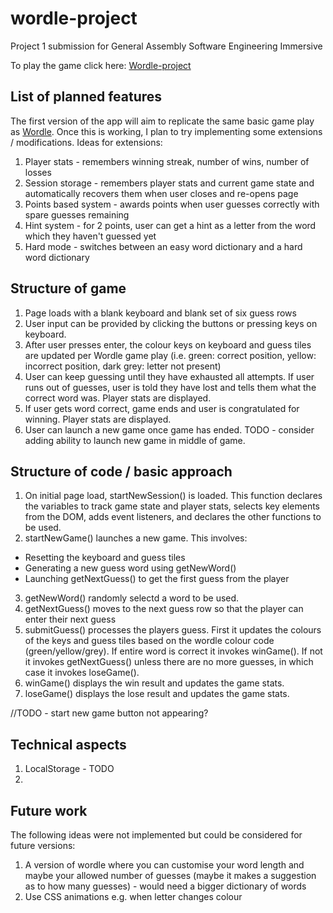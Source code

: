 # wordle-project
Project 1 submission for General Assembly Software Engineering Immersive

To play the game click here:
[Wordle-project](https://bjpfox.github.io/wordle-project)

## List of planned features
The first version of the app will aim to replicate the same basic game play as [Wordle](https://www.nytimes.com/games/wordle/index.html). Once this is working, I plan to try implementing some extensions / modifications. 
Ideas for extensions: 
1. Player stats - remembers winning streak, number of wins, number of losses
1. Session storage - remembers player stats and current game state and automatically recovers them when user closes and re-opens page 
1. Points based system - awards points when user guesses correctly with spare guesses remaining
1. Hint system - for 2 points, user can get a hint as a letter from the word which they haven't guessed yet
1. Hard mode - switches between an easy word dictionary and a hard word dictionary 


## Structure of game
1. Page loads with a blank keyboard and blank set of six guess rows
1. User input can be provided by clicking the buttons or pressing keys on keyboard.  
1. After user presses enter, the colour keys on keyboard and guess tiles are updated per Wordle game play (i.e. green: correct position, yellow: incorrect position, dark grey: letter not present)
1. User can keep guessing until they have exhausted all attempts. If user runs out of guesses, user is told they have lost and tells them what the correct word was. Player stats are displayed.  
1. If user gets word correct, game ends and user is congratulated for winning. Player stats are displayed.  
1. User can launch a new game once game has ended. TODO - consider adding ability to launch new game in middle of game. 

## Structure of code / basic approach
1. On initial page load, startNewSession() is loaded. This function declares the variables to track game state and player stats, selects key elements from the DOM, adds event listeners, and declares the other functions to be used. 
2. startNewGame() launches a new game. This involves:
- Resetting the keyboard and guess tiles
- Generating a new guess word using getNewWord()
- Launching getNextGuess() to get the first guess from the player
3. getNewWord() randomly selectd a word to be used. 
4.  getNextGuess() moves to the next guess row so that the player can enter their next guess 
5.  submitGuess() processes the players guess. First it updates the colours of the keys and guess tiles based on the wordle colour code (green/yellow/grey). If entire word is correct it invokes winGame(). If not it invokes getNextGuess() unless there are no more guesses, in which case it invokes loseGame().
6. winGame() displays the win result and updates the game stats. 
7. loseGame() displays the lose result and updates the game stats. 

//TODO - start new game button not appearing?

## Technical aspects
1. LocalStorage - TODO
1. 

## Future work
The following ideas were not implemented but could be considered for future versions:
1. A version of wordle where you can customise your word length and maybe your allowed number of guesses (maybe it makes a suggestion as to how many guesses) - would need a bigger dictionary of words 
1. Use CSS animations e.g. when letter changes colour
